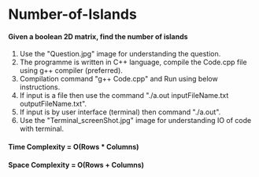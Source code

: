 # Number-of-Islands
#### Given a boolean 2D matrix, find the number of islands
1. Use the "Question.jpg" image for understanding the question.
2. The programme is written in C++ language, compile the Code.cpp file using g++ compiler (preferred).
3. Compilation command "g++ Code.cpp" and Run using below instructions.
4. If input is a file then use the command "./a.out inputFileName.txt outputFileName.txt".
5. If input is by user interface (terminal) then command "./a.out".
6. Use the "Terminal_screenShot.jpg" image for understanding IO of code with terminal.

#### Time Complexity = O(Rows * Columns)

#### Space Complexity = O(Rows + Columns)
